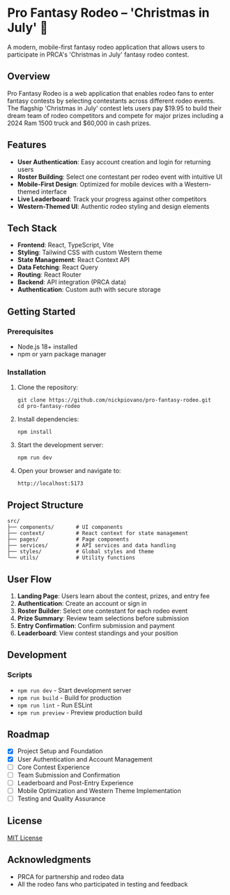 # Pro Fantasy Rodeo – 'Christmas in July' 🐎

A modern, mobile-first fantasy rodeo application that allows users to participate in PRCA's 'Christmas in July' fantasy rodeo contest.

<!-- 
![Pro Fantasy Rodeo](https://github.com/nickpiovano/pro-fantasy-rodeo/raw/main/public/screenshot.png)
NOTE: Add a screenshot of the application here once it's running 
-->

## Overview

Pro Fantasy Rodeo is a web application that enables rodeo fans to enter fantasy contests by selecting contestants across different rodeo events. The flagship 'Christmas in July' contest lets users pay $19.95 to build their dream team of rodeo competitors and compete for major prizes including a 2024 Ram 1500 truck and $60,000 in cash prizes.

## Features

- **User Authentication**: Easy account creation and login for returning users
- **Roster Building**: Select one contestant per rodeo event with intuitive UI
- **Mobile-First Design**: Optimized for mobile devices with a Western-themed interface
- **Live Leaderboard**: Track your progress against other competitors
- **Western-Themed UI**: Authentic rodeo styling and design elements

## Tech Stack

- **Frontend**: React, TypeScript, Vite
- **Styling**: Tailwind CSS with custom Western theme
- **State Management**: React Context API
- **Data Fetching**: React Query
- **Routing**: React Router
- **Backend**: API integration (PRCA data)
- **Authentication**: Custom auth with secure storage

## Getting Started

### Prerequisites

- Node.js 18+ installed
- npm or yarn package manager

### Installation

1. Clone the repository:
   ```
   git clone https://github.com/nickpiovano/pro-fantasy-rodeo.git
   cd pro-fantasy-rodeo
   ```

2. Install dependencies:
   ```
   npm install
   ```

3. Start the development server:
   ```
   npm run dev
   ```

4. Open your browser and navigate to:
   ```
   http://localhost:5173
   ```

## Project Structure

```
src/
├── components/       # UI components
├── context/          # React context for state management
├── pages/            # Page components
├── services/         # API services and data handling
├── styles/           # Global styles and theme
└── utils/            # Utility functions
```

## User Flow

1. **Landing Page**: Users learn about the contest, prizes, and entry fee
2. **Authentication**: Create an account or sign in
3. **Roster Builder**: Select one contestant for each rodeo event
4. **Prize Summary**: Review team selections before submission
5. **Entry Confirmation**: Confirm submission and payment
6. **Leaderboard**: View contest standings and your position

## Development

### Scripts

- `npm run dev` - Start development server
- `npm run build` - Build for production
- `npm run lint` - Run ESLint
- `npm run preview` - Preview production build

## Roadmap

- [x] Project Setup and Foundation
- [x] User Authentication and Account Management
- [ ] Core Contest Experience
- [ ] Team Submission and Confirmation
- [ ] Leaderboard and Post-Entry Experience
- [ ] Mobile Optimization and Western Theme Implementation
- [ ] Testing and Quality Assurance

## License

[MIT License](LICENSE)

## Acknowledgments

- PRCA for partnership and rodeo data
- All the rodeo fans who participated in testing and feedback

